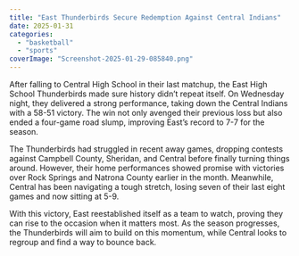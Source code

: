 ```yaml
---
title: "East Thunderbirds Secure Redemption Against Central Indians"
date: 2025-01-31
categories: 
  - "basketball"
  - "sports"
coverImage: "Screenshot-2025-01-29-085840.png"
---
```


After falling to Central High School in their last matchup, the East High School Thunderbirds made sure history didn’t repeat itself. On Wednesday night, they delivered a strong performance, taking down the Central Indians with a 58-51 victory. The win not only avenged their previous loss but also ended a four-game road slump, improving East’s record to 7-7 for the season.

The Thunderbirds had struggled in recent away games, dropping contests against Campbell County, Sheridan, and Central before finally turning things around. However, their home performances showed promise with victories over Rock Springs and Natrona County earlier in the month. Meanwhile, Central has been navigating a tough stretch, losing seven of their last eight games and now sitting at 5-9.

With this victory, East reestablished itself as a team to watch, proving they can rise to the occasion when it matters most. As the season progresses, the Thunderbirds will aim to build on this momentum, while Central looks to regroup and find a way to bounce back.
